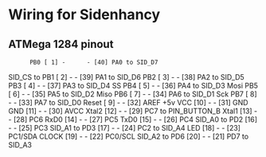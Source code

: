# Wiring for Sidenhancy

## ATMega 1284 pinout

          PB0 [ 1] -      - [40] PA0 to SID_D7
SID_CS to PB1 [ 2] -      - [39] PA1 to SID_D6
          PB2 [ 3] -      - [38] PA2 to SID_D5
          PB3 [ 4] -      - [37] PA3 to SID_D4
       SS PB4 [ 5] -      - [36] PA4 to SID_D3
     Mosi PB5 [ 6] -      - [35] PA5 to SID_D2
     Miso PB6 [ 7] -      - [34] PA6 to SID_D1
      Sck PB7 [ 8] -      - [33] PA7 to SID_D0
       Reset  [ 9] -      - [32] AREF
+5v VCC       [10] -      - [31] GND
GND           [11] -      - [30] AVCC
Xtal2         [12] -      - [29] PC7 to PIN_BUTTON_B
Xtal1         [13] -      - [28] PC6
RxD0          [14] -      - [27] PC5
TxD0          [15] -      - [26] PC4
SID_A0 to PD2 [16] -      - [25] PC3
SID_A1 to PD3 [17] -      - [24] PC2 to SID_A4
LED           [18] -      - [23] PC1/SDA
CLOCK         [19] -      - [22] PC0/SCL
SID_A2 to PD6 [20] -      - [21] PD7 to SID_A3

